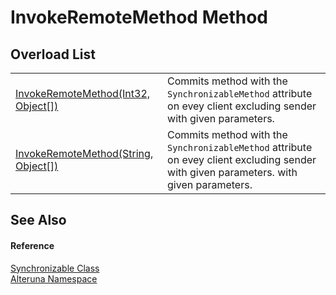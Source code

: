 # InvokeRemoteMethod Method


## Overload List
<table>
<tr>
<td><a href="M_Alteruna_Synchronizable_InvokeRemoteMethod">InvokeRemoteMethod(Int32, Object[])</a></td>
<td>Commits method with the <code>SynchronizableMethod</code> attribute on evey client excluding sender with given parameters.</td></tr>
<tr>
<td><a href="M_Alteruna_Synchronizable_InvokeRemoteMethod_1">InvokeRemoteMethod(String, Object[])</a></td>
<td>Commits method with the <code>SynchronizableMethod</code> attribute on evey client excluding sender with given parameters. with given parameters.</td></tr>
</table>

## See Also


#### Reference
<a href="T_Alteruna_Synchronizable">Synchronizable Class</a>  
<a href="N_Alteruna">Alteruna Namespace</a>  
